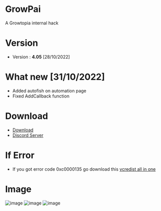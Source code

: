# GrowPai
A Growtopia internal hack
# Version
* Version : <b>4.05</b> [28/10/2022]
# What new [31/10/2022]
* Added autofish on automation page
* Fixed AddCallback function
# Download
* [Download](https://carapedi.id/78qHzM5t)
* [Discord Server](https://discord.gg/growpai)

# If Error
* If you got error code 0xc0000135 go download this [vcredist all in one](https://www.techpowerup.com/download/visual-c-redistributable-runtime-package-all-in-one)

# Image
![image](https://user-images.githubusercontent.com/53701922/197438942-68b8e362-1632-4aac-a925-e50122945402.png)
![image](https://user-images.githubusercontent.com/53701922/197438961-556cad59-b0c5-4dae-b37f-9f2bb48c27d0.png)
![image](https://user-images.githubusercontent.com/53701922/197438983-7d2da13b-bde9-4aca-9a7e-c918b5153a1f.png)
